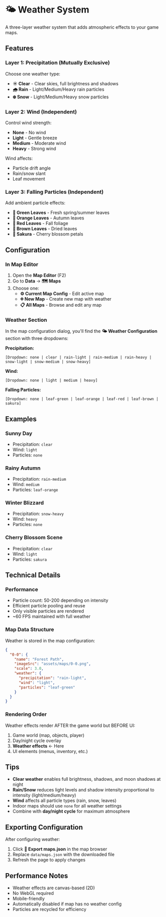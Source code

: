 # 🌤️ Weather System

A three-layer weather system that adds atmospheric effects to your game maps.

## Features

### Layer 1: Precipitation (Mutually Exclusive)
Choose one weather type:
- **☀️ Clear** - Clear skies, full brightness and shadows
- **🌧️ Rain** - Light/Medium/Heavy rain particles
- **❄️ Snow** - Light/Medium/Heavy snow particles

### Layer 2: Wind (Independent)
Control wind strength:
- **None** - No wind
- **Light** - Gentle breeze
- **Medium** - Moderate wind
- **Heavy** - Strong wind

Wind affects:
- Particle drift angle
- Rain/snow slant
- Leaf movement

### Layer 3: Falling Particles (Independent)
Add ambient particle effects:
- **🍃 Green Leaves** - Fresh spring/summer leaves
- **🍂 Orange Leaves** - Autumn leaves
- **🍁 Red Leaves** - Fall foliage
- **🤎 Brown Leaves** - Dried leaves
- **🌸 Sakura** - Cherry blossom petals

## Configuration

### In Map Editor

1. Open the **Map Editor** (F2)
2. Go to **Data** → **🗺️ Maps**
3. Choose one:
   - **⚙️ Current Map Config** - Edit active map
   - **➕ New Map** - Create new map with weather
   - **📋 All Maps** - Browse and edit any map

### Weather Section

In the map configuration dialog, you'll find the **🌤️ Weather Configuration** section with three dropdowns:

**Precipitation:**
```
[Dropdown: none | clear | rain-light | rain-medium | rain-heavy | snow-light | snow-medium | snow-heavy]
```

**Wind:**
```
[Dropdown: none | light | medium | heavy]
```

**Falling Particles:**
```
[Dropdown: none | leaf-green | leaf-orange | leaf-red | leaf-brown | sakura]
```

## Examples

### Sunny Day
- Precipitation: `clear`
- Wind: `light`
- Particles: `none`

### Rainy Autumn
- Precipitation: `rain-medium`
- Wind: `medium`
- Particles: `leaf-orange`

### Winter Blizzard
- Precipitation: `snow-heavy`
- Wind: `heavy`
- Particles: `none`

### Cherry Blossom Scene
- Precipitation: `clear`
- Wind: `light`
- Particles: `sakura`

## Technical Details

### Performance
- Particle count: 50-200 depending on intensity
- Efficient particle pooling and reuse
- Only visible particles are rendered
- ~60 FPS maintained with full weather

### Map Data Structure
Weather is stored in the map configuration:

```json
{
  "0-0": {
    "name": "Forest Path",
    "imageSrc": "assets/maps/0-0.png",
    "scale": 3.0,
    "weather": {
      "precipitation": "rain-light",
      "wind": "light",
      "particles": "leaf-green"
    }
  }
}
```

### Rendering Order
Weather effects render AFTER the game world but BEFORE UI:
1. Game world (map, objects, player)
2. Day/night cycle overlay
3. **Weather effects** ← Here
4. UI elements (menus, inventory, etc.)

## Tips

- **Clear weather** enables full brightness, shadows, and moon shadows at night
- **Rain/Snow** reduces light levels and shadow intensity proportional to intensity (light/medium/heavy)
- **Wind** affects all particle types (rain, snow, leaves)
- Indoor maps should use `none` for all weather settings
- Combine with **day/night cycle** for maximum atmosphere

## Exporting Configuration

After configuring weather:
1. Click **💾 Export maps.json** in the map browser
2. Replace `data/maps.json` with the downloaded file
3. Refresh the page to apply changes

## Performance Notes

- Weather effects are canvas-based (2D)
- No WebGL required
- Mobile-friendly
- Automatically disabled if map has no weather config
- Particles are recycled for efficiency
